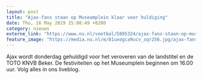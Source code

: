 ```yaml
---
layout: post
title: "Ajax-fans staan op Museumplein klaar voor huldiging"
date: Thu, 16 May 2019 15:08:49 +0200
category: nieuws
externe_link: "https://www.nu.nl/voetbal/5895324/ajax-fans-staan-op-museumplein-klaar-voor-huldiging.html"
feature_image: "https://media.nu.nl/m/81uxogca9ucv_sqr256.jpg/ajax-fans-staan-op-museumplein-klaar-voor-huldiging.jpg"
---
```


Ajax wordt donderdag gehuldigd voor het veroveren van de landstitel en de TOTO KNVB Beker. De festiviteiten op het Museumplein beginnen om 16.00 uur. Volg alles in ons liveblog.
